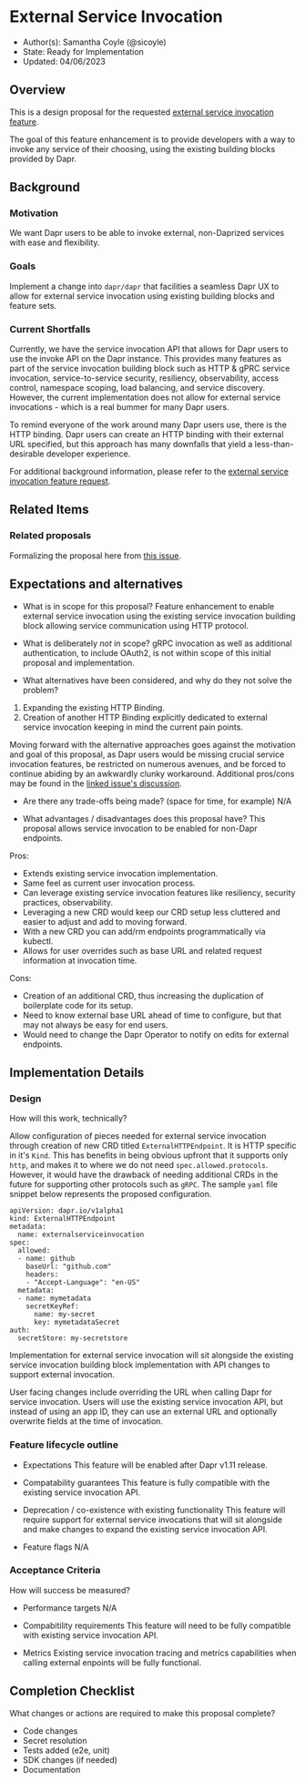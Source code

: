 # External Service Invocation 

* Author(s): Samantha Coyle (@sicoyle)
* State: Ready for Implementation
* Updated: 04/06/2023

## Overview

This is a design proposal for the requested [external service invocation feature](https://github.com/dapr/dapr/issues/4549).

The goal of this feature enhancement is to provide developers with a way to invoke any service of their choosing,
using the existing building blocks provided by Dapr.

## Background

### Motivation
We want Dapr users to be able to invoke external,
non-Daprized services with ease and flexibility.

### Goals
Implement a change into `dapr/dapr` that facilities a seamless Dapr UX to allow for external service invocation using existing building blocks and feature sets.

### Current Shortfalls
Currently, we have the service invocation API that allows for Dapr users to use the invoke API on the Dapr instance.
This provides many features as part of the service invocation building block such as HTTP & gPRC service invocation,
service-to-service security, resiliency, observability, access control, namespace scoping, load balancing, and service discovery.
However, the current implementation does not allow for external service invocations - which is a real bummer for many Dapr users.

To remind everyone of the work around many Dapr users use, there is the HTTP binding.
Dapr users can create an HTTP binding with their external URL specified,
but this approach has many downfalls that yield a less-than-desirable developer experience.

For additional background information,
please refer to the [external service invocation feature request](https://github.com/dapr/dapr/issues/4549).

## Related Items

### Related proposals 

Formalizing the proposal here from [this issue](https://github.com/dapr/dapr/issues/4549).

## Expectations and alternatives

* What is in scope for this proposal?
Feature enhancement to enable external service invocation
using the existing service invocation building block allowing service communication using HTTP protocol.

* What is deliberately *not* in scope?
gRPC invocation as well as additional authentication, to include OAuth2,
is not within scope of this initial proposal and implementation.


* What alternatives have been considered, and why do they not solve the problem?
1. Expanding the existing HTTP Binding.
2. Creation of another HTTP Binding explicitly dedicated to external service invocation keeping in mind the current pain points.

Moving forward with the alternative approaches goes against the motivation and goal of this proposal,
as Dapr users would be missing crucial service invocation features,
be restricted on numerous avenues,
and be forced to continue abiding by an awkwardly clunky workaround.
Additional pros/cons may be found in the [linked issue's discussion](https://github.com/dapr/dapr/issues/4549#issuecomment-1414841151).

* Are there any trade-offs being made? (space for time, for example)
N/A

* What advantages / disadvantages does this proposal have? 
This proposal allows service invocation to be enabled for non-Dapr endpoints.

Pros:
- Extends existing service invocation implementation.
- Same feel as current user invocation process.
- Can leverage existing service invocation features like resiliency, security practices, observability.
- Leveraging a new CRD would keep our CRD setup less cluttered and easier to adjust and add to moving forward.
- With a new CRD you can add/rm endpoints programmatically via kubectl.
- Allows for user overrides such as base URL and related request information at invocation time.

Cons:
- Creation of an additional CRD, thus increasing the duplication of boilerplate code for its setup.
- Need to know external base URL ahead of time to configure, but that may not always be easy for end users.
- Would need to change the Dapr Operator to notify on edits for external endpoints.

## Implementation Details

### Design

How will this work, technically?

Allow configuration of pieces needed for external service invocation through creation of new CRD titled `ExternalHTTPEndpoint`.
It is HTTP specific in it's `Kind`.
This has benefits in being obvious upfront that it supports only `http`,
and makes it to where we do not need `spec.allowed.protocols`.
However, it would have the drawback of needing additional CRDs in the future for supporting other protocols such as `gRPC`.
The sample `yaml` file snippet below represents the proposed configuration.

```
apiVersion: dapr.io/v1alpha1
kind: ExternalHTTPEndpoint
metadata:
  name: externalserviceinvocation
spec:
  allowed:
  - name: github
    baseUrl: "github.com"
    headers:
    - "Accept-Language": "en-US"
  metadata:
  - name: mymetadata
    secretKeyRef:
      name: my-secret
      key: mymetadataSecret
auth:
  secretStore: my-secretstore
```

Implementation for external service invocation will sit alongside the existing service invocation building block implementation with API changes to support external invocation.

User facing changes include overriding the URL when calling Dapr for service invocation.
Users will use the existing service invocation API, but instead of using an app ID,
they can use an external URL and  optionally overwrite fields at the time of invocation.


### Feature lifecycle outline

* Expectations
This feature will be enabled after Dapr v1.11 release.

* Compatability guarantees
This feature is fully compatible with the existing service invocation API.

* Deprecation / co-existence with existing functionality
This feature will require support for external service invocations that will sit alongside and make changes to expand the existing service invocation API.

* Feature flags
N/A

### Acceptance Criteria

How will success be measured? 

* Performance targets
N/A

* Compabitility requirements
This feature will need to be fully compatible with existing service invocation API.

* Metrics
Existing service invocation tracing and metrics capabilities when calling external enpoints will be fully functional.

## Completion Checklist

What changes or actions are required to make this proposal complete?

* Code changes
* Secret resolution
* Tests added (e2e, unit)
* SDK changes (if needed)
* Documentation


